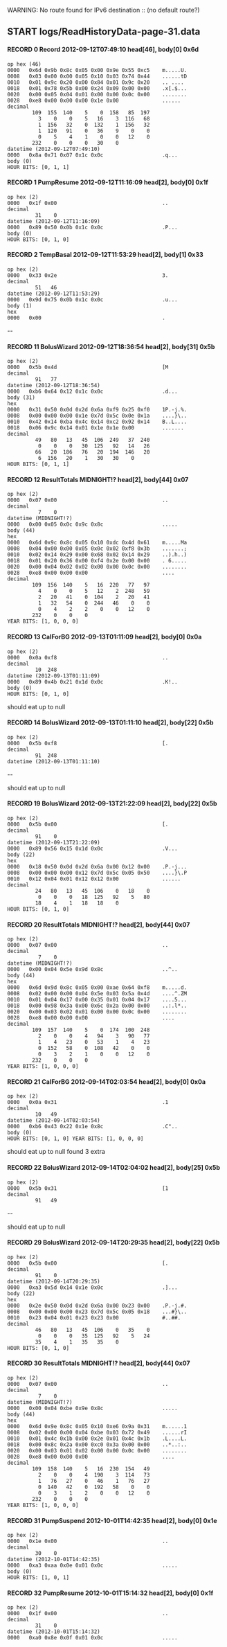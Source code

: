 WARNING: No route found for IPv6 destination :: (no default route?)
## START logs/ReadHistoryData-page-31.data
#### RECORD 0 Record 2012-09-12T07:49:10 head[46], body[0] 0x6d
    op hex (46)
    0000   0x6d 0x9b 0x8c 0x05 0x00 0x9e 0x55 0xc5    m.....U.
    0008   0x03 0x00 0x00 0x05 0x10 0x03 0x74 0x44    ......tD
    0010   0x01 0x9c 0x20 0x00 0x84 0x01 0x9c 0x20    .. .... 
    0018   0x01 0x78 0x5b 0x00 0x24 0x09 0x00 0x00    .x[.$...
    0020   0x00 0x05 0x04 0x01 0x00 0x00 0x0c 0x00    ........
    0028   0xe8 0x00 0x00 0x00 0x1e 0x00              ......
    decimal
            109  155  140    5    0  158   85  197
              3    0    0    5   16    3  116   68
              1  156   32    0  132    1  156   32
              1  120   91    0   36    9    0    0
              0    5    4    1    0    0   12    0
            232    0    0    0   30    0
    datetime (2012-09-12T07:49:10)
    0000   0x8a 0x71 0x07 0x1c 0x0c                   .q...
    body (0)
    HOUR BITS: [0, 1, 1]

#### RECORD 1 PumpResume 2012-09-12T11:16:09 head[2], body[0] 0x1f
    op hex (2)
    0000   0x1f 0x00                                  ..
    decimal
             31    0
    datetime (2012-09-12T11:16:09)
    0000   0x89 0x50 0x0b 0x1c 0x0c                   .P...
    body (0)
    HOUR BITS: [0, 1, 0]

#### RECORD 2 TempBasal 2012-09-12T11:53:29 head[2], body[1] 0x33
    op hex (2)
    0000   0x33 0x2e                                  3.
    decimal
             51   46
    datetime (2012-09-12T11:53:29)
    0000   0x9d 0x75 0x0b 0x1c 0x0c                   .u...
    body (1)
    hex
    0000   0x00                                       .
--
#### RECORD 11 BolusWizard 2012-09-12T18:36:54 head[2], body[31] 0x5b
    op hex (2)
    0000   0x5b 0x4d                                  [M
    decimal
             91   77
    datetime (2012-09-12T18:36:54)
    0000   0xb6 0x64 0x12 0x1c 0x0c                   .d...
    body (31)
    hex
    0000   0x31 0x50 0x0d 0x2d 0x6a 0xf9 0x25 0xf0    1P.-j.%.
    0008   0x00 0x00 0x00 0x1e 0x7d 0x5c 0x0e 0x1a    ....}\..
    0010   0x42 0x14 0xba 0x4c 0x14 0xc2 0x92 0x14    B..L....
    0018   0x06 0x9c 0x14 0x01 0x1e 0x1e 0x00         .......
    decimal
             49   80   13   45  106  249   37  240
              0    0    0   30  125   92   14   26
             66   20  186   76   20  194  146   20
              6  156   20    1   30   30    0
    HOUR BITS: [0, 1, 1]

#### RECORD 12 ResultTotals MIDNIGHT!? head[2], body[44] 0x07
    op hex (2)
    0000   0x07 0x00                                  ..
    decimal
              7    0
    datetime (MIDNIGHT!?)
    0000   0x00 0x05 0x0c 0x9c 0x8c                   .....
    body (44)
    hex
    0000   0x6d 0x9c 0x8c 0x05 0x10 0xdc 0x4d 0x61    m.....Ma
    0008   0x04 0x00 0x00 0x05 0x0c 0x02 0xf8 0x3b    .......;
    0010   0x02 0x14 0x29 0x00 0x68 0x02 0x14 0x29    ..).h..)
    0018   0x01 0x20 0x36 0x00 0xf4 0x2e 0x00 0x00    . 6.....
    0020   0x00 0x04 0x02 0x02 0x00 0x00 0x0c 0x00    ........
    0028   0xe8 0x00 0x00 0x00                        ....
    decimal
            109  156  140    5   16  220   77   97
              4    0    0    5   12    2  248   59
              2   20   41    0  104    2   20   41
              1   32   54    0  244   46    0    0
              0    4    2    2    0    0   12    0
            232    0    0    0
    YEAR BITS: [1, 0, 0, 0]

#### RECORD 13 CalForBG 2012-09-13T01:11:09 head[2], body[0] 0x0a
    op hex (2)
    0000   0x0a 0xf8                                  ..
    decimal
             10  248
    datetime (2012-09-13T01:11:09)
    0000   0x89 0x4b 0x21 0x1d 0x0c                   .K!..
    body (0)
    HOUR BITS: [0, 1, 0]

should eat up to null
#### RECORD 14 BolusWizard 2012-09-13T01:11:10 head[2], body[22] 0x5b
    op hex (2)
    0000   0x5b 0xf8                                  [.
    decimal
             91  248
    datetime (2012-09-13T01:11:10)
--

should eat up to null
#### RECORD 19 BolusWizard 2012-09-13T21:22:09 head[2], body[22] 0x5b
    op hex (2)
    0000   0x5b 0x00                                  [.
    decimal
             91    0
    datetime (2012-09-13T21:22:09)
    0000   0x89 0x56 0x15 0x1d 0x0c                   .V...
    body (22)
    hex
    0000   0x18 0x50 0x0d 0x2d 0x6a 0x00 0x12 0x00    .P.-j...
    0008   0x00 0x00 0x00 0x12 0x7d 0x5c 0x05 0x50    ....}\.P
    0010   0x12 0x04 0x01 0x12 0x12 0x00              ......
    decimal
             24   80   13   45  106    0   18    0
              0    0    0   18  125   92    5   80
             18    4    1   18   18    0
    HOUR BITS: [0, 1, 0]

#### RECORD 20 ResultTotals MIDNIGHT!? head[2], body[44] 0x07
    op hex (2)
    0000   0x07 0x00                                  ..
    decimal
              7    0
    datetime (MIDNIGHT!?)
    0000   0x00 0x04 0x5e 0x9d 0x8c                   ..^..
    body (44)
    hex
    0000   0x6d 0x9d 0x8c 0x05 0x00 0xae 0x64 0xf8    m.....d.
    0008   0x02 0x00 0x00 0x04 0x5e 0x03 0x5a 0x4d    ....^.ZM
    0010   0x01 0x04 0x17 0x00 0x35 0x01 0x04 0x17    ....5...
    0018   0x00 0x98 0x3a 0x00 0x6c 0x2a 0x00 0x00    ..:.l*..
    0020   0x00 0x03 0x02 0x01 0x00 0x00 0x0c 0x00    ........
    0028   0xe8 0x00 0x00 0x00                        ....
    decimal
            109  157  140    5    0  174  100  248
              2    0    0    4   94    3   90   77
              1    4   23    0   53    1    4   23
              0  152   58    0  108   42    0    0
              0    3    2    1    0    0   12    0
            232    0    0    0
    YEAR BITS: [1, 0, 0, 0]

#### RECORD 21 CalForBG 2012-09-14T02:03:54 head[2], body[0] 0x0a
    op hex (2)
    0000   0x0a 0x31                                  .1
    decimal
             10   49
    datetime (2012-09-14T02:03:54)
    0000   0xb6 0x43 0x22 0x1e 0x8c                   .C"..
    body (0)
    HOUR BITS: [0, 1, 0] YEAR BITS: [1, 0, 0, 0]

should eat up to null
found 3 extra
#### RECORD 22 BolusWizard 2012-09-14T02:04:02 head[2], body[25] 0x5b
    op hex (2)
    0000   0x5b 0x31                                  [1
    decimal
             91   49
--

should eat up to null
#### RECORD 29 BolusWizard 2012-09-14T20:29:35 head[2], body[22] 0x5b
    op hex (2)
    0000   0x5b 0x00                                  [.
    decimal
             91    0
    datetime (2012-09-14T20:29:35)
    0000   0xa3 0x5d 0x14 0x1e 0x0c                   .]...
    body (22)
    hex
    0000   0x2e 0x50 0x0d 0x2d 0x6a 0x00 0x23 0x00    .P.-j.#.
    0008   0x00 0x00 0x00 0x23 0x7d 0x5c 0x05 0x18    ...#}\..
    0010   0x23 0x04 0x01 0x23 0x23 0x00              #..##.
    decimal
             46   80   13   45  106    0   35    0
              0    0    0   35  125   92    5   24
             35    4    1   35   35    0
    HOUR BITS: [0, 1, 0]

#### RECORD 30 ResultTotals MIDNIGHT!? head[2], body[44] 0x07
    op hex (2)
    0000   0x07 0x00                                  ..
    decimal
              7    0
    datetime (MIDNIGHT!?)
    0000   0x00 0x04 0xbe 0x9e 0x8c                   .....
    body (44)
    hex
    0000   0x6d 0x9e 0x8c 0x05 0x10 0xe6 0x9a 0x31    m......1
    0008   0x02 0x00 0x00 0x04 0xbe 0x03 0x72 0x49    ......rI
    0010   0x01 0x4c 0x1b 0x00 0x2e 0x01 0x4c 0x1b    .L....L.
    0018   0x00 0x8c 0x2a 0x00 0xc0 0x3a 0x00 0x00    ..*..:..
    0020   0x00 0x03 0x01 0x02 0x00 0x00 0x0c 0x00    ........
    0028   0xe8 0x00 0x00 0x00                        ....
    decimal
            109  158  140    5   16  230  154   49
              2    0    0    4  190    3  114   73
              1   76   27    0   46    1   76   27
              0  140   42    0  192   58    0    0
              0    3    1    2    0    0   12    0
            232    0    0    0
    YEAR BITS: [1, 0, 0, 0]

#### RECORD 31 PumpSuspend 2012-10-01T14:42:35 head[2], body[0] 0x1e
    op hex (2)
    0000   0x1e 0x00                                  ..
    decimal
             30    0
    datetime (2012-10-01T14:42:35)
    0000   0xa3 0xaa 0x0e 0x01 0x0c                   .....
    body (0)
    HOUR BITS: [1, 0, 1]

#### RECORD 32 PumpResume 2012-10-01T15:14:32 head[2], body[0] 0x1f
    op hex (2)
    0000   0x1f 0x00                                  ..
    decimal
             31    0
    datetime (2012-10-01T15:14:32)
    0000   0xa0 0x8e 0x0f 0x01 0x0c                   .....
